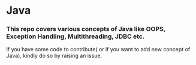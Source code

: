 # Java

### This repo covers various concepts of Java like OOPS, Exception Handling, Multithreading, JDBC etc.

If you have some code to contribute( or if you want to add new concept of Java), kindly do so by raising an issue.
